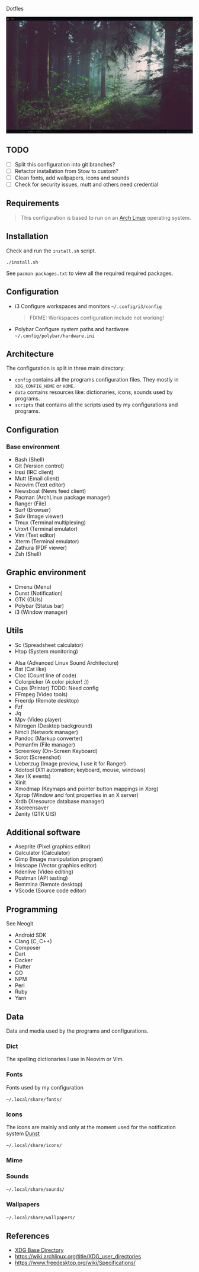 Dotfles

![Screenshot](./.readme/screenshot_08-04-21-17:35:54.png)

## TODO

- [ ] Split this configuration into git branches? 
- [ ] Refactor installation from Stow to custom?
- [ ] Clean fonts, add wallpapers, icons and sounds
- [ ] Check for security issues, mutt and others need credential

## Requirements

> This configuration is based to run on an [Arch Linux]() operating system.

## Installation

Check and run the `install.sh` script.

```
./install.sh 
```

See `pacman-packages.txt` to view all the required required packages.

## Configuration

- i3
	Configure workspaces and monitors `~/.config/i3/config` 
	> FIXME: Workspaces configuration include not working!

- Polybar
	Configure system paths and hardware `~/.config/polybar/hardware.ini`

## Architecture

The configuration is split in three main directory: 

- `config` contains all the programs configuration files. They mostly in
	`XDG_CONFIG_HOME` or `HOME`.
- `data` contains resources like: dictionaries, icons, sounds used by programs.
- `scripts` that contains all the scripts used by my configurations and
	programs.

## Configuration

### Base environment

* Bash (Shell)
* Git (Version control)
* Irssi (IRC client)
* Mutt (Email client)
* Neovim (Text editor)
* Newsboat (News feed client)
* Pacman (ArchLinux package manager)
* Ranger (File)
* Surf (Browser)
* Sxiv (Image viewer)
* Tmux (Terminal multiplexing)
* Urxvt (Terminal emulator)
* Vim (Text editor)
* Xterm (Terminal emulator)
* Zathura (PDF viewer)
* Zsh (Shell)

## Graphic environment

* Dmenu (Menu)
* Dunst (Notification)
* GTK (GUIs)
* Polybar (Status bar)
* i3 (Window manager)

## Utils

* Sc (Spreadsheet calculator)
* Htop (System monitoring)
- Alsa (Advanced Linux Sound Architecture)
- Bat (Cat like)
- Cloc (Count line of code)
- Colorpicker (A color picker! :))
- Cups (Printer) TODO: Need config
- FFmpeg (Video tools)
- Freerdp (Remote desktop)
- Fzf
- Jq
- Mpv (Video player)
- Nitrogen (Desktop background)
- Nmcli (Network manager)
- Pandoc (Markup converter)
- Pcmanfm (File manager)
- Screenkey (On-Screen Keyboard)
- Scrot (Screenshot)
- Ueberzug (Image preview, I use it for Ranger)
- Xdotool (X11 automation; keyboard, mouse, windows)
- Xev (X events)
- Xinit
- Xmodmap (Keymaps and pointer button mappings in Xorg)
- Xprop (Window and font properties in an X server)
- Xrdb (Xresource database manager)
- Xscreensaver
- Zenity (GTK UIS)

## Additional software

- Aseprite (Pixel graphics editor)
- Galculator (Calculator)
- Gimp (Image manipulation program)
- Inkscape (Vector graphics editor)
- Kdenlive (Video editing)
- Postman (API testing)
- Remmina (Remote desktop)
- VScode (Source code editor)

## Programming

See Neogit

- Android SDK
- Clang (C, C++)
- Composer
- Dart
- Docker
- Flutter
- GO
- NPM
- Perl
- Ruby
- Yarn

## Data

Data and media used by the programs and configurations.

### Dict

The spelling dictionaries I use in Neovim or Vim.

### Fonts

Fonts used by my configuration

`~/.local/share/fonts/`

### Icons

The icons are mainly and only at the moment used for the notification system
[Dunst](https://github.com/dunst-project/dunst)

`~/.local/share/icons/`

### Mime

### Sounds

`~/.local/share/sounds/`

### Wallpapers

`~/.local/share/wallpapers/`

## References

- [XDG Base Directory](https://wiki.archlinux.org/title/XDG_Base_Directory)
- <https://wiki.archlinux.org/title/XDG_user_directories>
- <https://www.freedesktop.org/wiki/Specifications/>
